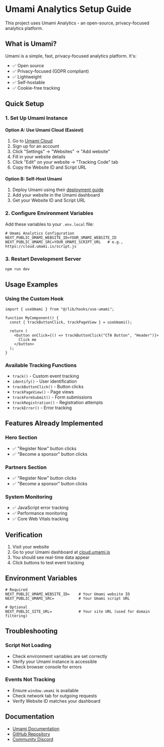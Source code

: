 # Umami Analytics Setup Guide

This project uses Umami Analytics - an open-source, privacy-focused analytics platform.

## What is Umami?

Umami is a simple, fast, privacy-focused analytics platform. It's:

- ✅ Open source
- ✅ Privacy-focused (GDPR compliant)
- ✅ Lightweight
- ✅ Self-hostable
- ✅ Cookie-free tracking

## Quick Setup

### 1. Set Up Umami Instance

#### Option A: Use Umami Cloud (Easiest)

1. Go to [Umami Cloud](https://cloud.umami.is)
2. Sign up for an account
3. Click "Settings" → "Websites" → "Add website"
4. Fill in your website details
5. Click "Edit" on your website → "Tracking Code" tab
6. Copy the Website ID and Script URL

#### Option B: Self-Host Umami

1. Deploy Umami using their [deployment guide](https://umami.is/docs/install)
2. Add your website in the Umami dashboard
3. Get your Website ID and Script URL

### 2. Configure Environment Variables

Add these variables to your `.env.local` file:

```env
# Umami Analytics Configuration
NEXT_PUBLIC_UMAMI_WEBSITE_ID=YOUR_UMAMI_WEBSITE_ID
NEXT_PUBLIC_UMAMI_SRC=YOUR_UMAMI_SCRIPT_URL   # e.g., https://cloud.umami.is/script.js
```

### 3. Restart Development Server

```bash
npm run dev
```

## Usage Examples

### Using the Custom Hook

```tsx
import { useUmami } from "@/lib/hooks/use-umami";

function MyComponent() {
  const { trackButtonClick, trackPageView } = useUmami();

  return (
    <button onClick={() => trackButtonClick("CTA Button", "Header")}>
      Click me
    </button>
  );
}
```

### Available Tracking Functions

- `track()` - Custom event tracking
- `identify()` - User identification
- `trackButtonClick()` - Button clicks
- `trackPageView()` - Page views
- `trackFormSubmit()` - Form submissions
- `trackRegistration()` - Registration attempts
- `trackError()` - Error tracking

## Features Already Implemented

### Hero Section

- ✅ "Register Now" button clicks
- ✅ "Become a sponsor" button clicks

### Partners Section

- ✅ "Register Now" button clicks
- ✅ "Become a sponsor" button clicks

### System Monitoring

- ✅ JavaScript error tracking
- ✅ Performance monitoring
- ✅ Core Web Vitals tracking

## Verification

1. Visit your website
2. Go to your Umami dashboard at [cloud.umami.is](https://cloud.umami.is)
3. You should see real-time data appear
4. Click buttons to test event tracking

## Environment Variables

```env
# Required
NEXT_PUBLIC_UMAMI_WEBSITE_ID=    # Your Umami website ID
NEXT_PUBLIC_UMAMI_SRC=           # Your Umami script URL

# Optional
NEXT_PUBLIC_SITE_URL=            # Your site URL (used for domain filtering)
```

## Troubleshooting

### Script Not Loading

- Check environment variables are set correctly
- Verify your Umami instance is accessible
- Check browser console for errors

### Events Not Tracking

- Ensure `window.umami` is available
- Check network tab for outgoing requests
- Verify Website ID matches your dashboard

## Documentation

- [Umami Documentation](https://umami.is/docs)
- [GitHub Repository](https://github.com/umami-software/umami)
- [Community Discord](https://discord.gg/4dz4zcXYrQ)
